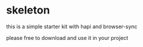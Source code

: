 # skeleton
this is a simple starter kit with hapi and browser-sync

please free to download and use it in your project
